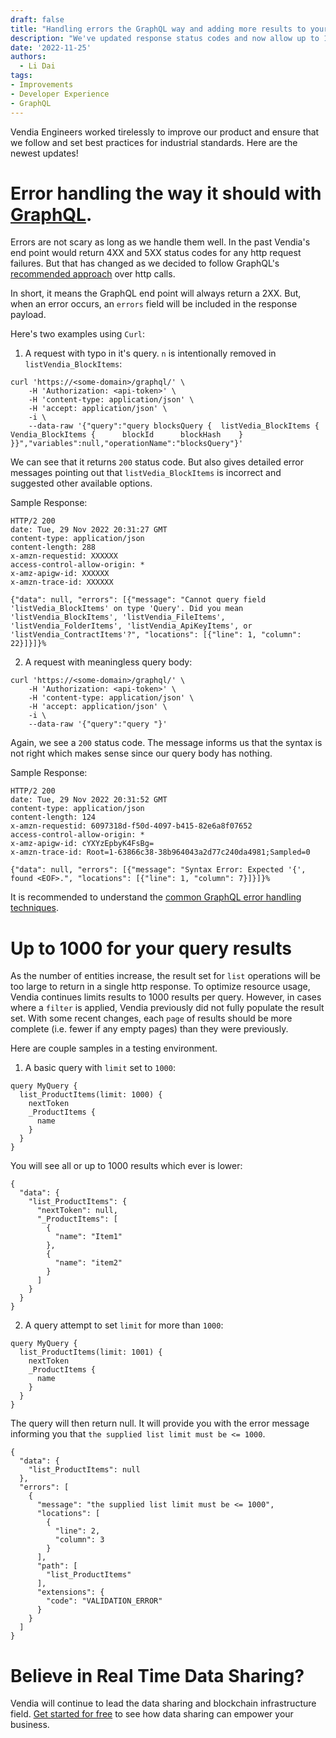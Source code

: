 ```yaml
---
draft: false
title: "Handling errors the GraphQL way and adding more results to your queries"
description: "We've updated response status codes and now allow up to 1000 results per query."
date: '2022-11-25'
authors:
  - Li Dai
tags:
- Improvements
- Developer Experience
- GraphQL
---
```


Vendia Engineers worked tirelessly to improve our product and ensure that we follow and set best practices for industrial standards. Here are the newest updates!

# Error handling the way it should with [GraphQL](https://graphql.org/). 

Errors are not scary as long as we handle them well. In the past Vendia's end point would return 4XX and 5XX status codes for any http request failures. But that has changed as we decided to follow GraphQL's [recommended approach](https://graphql.github.io/graphql-over-http/draft/#sec-Field-errors-encountered-during-execution) over http calls.

In short, it means the GraphQL end point will always return a 2XX. But, when an error occurs, an `errors` field will be included in the response payload. 

Here's two examples using `Curl`:

1. A request with typo in it's query. `n` is intentionally removed in `listVendia_BlockItems`:
```
curl 'https://<some-domain>/graphql/' \
    -H 'Authorization: <api-token>' \
    -H 'content-type: application/json' \
    -H 'accept: application/json' \
    -i \
    --data-raw '{"query":"query blocksQuery {  listVedia_BlockItems {    Vendia_BlockItems {      blockId      blockHash    }  }}","variables":null,"operationName":"blocksQuery"}'
```

We can see that it returns `200` status code. But also gives detailed error messages pointing out that `listVedia_BlockItems` is incorrect and suggested other available options.

Sample Response:
```
HTTP/2 200
date: Tue, 29 Nov 2022 20:31:27 GMT
content-type: application/json
content-length: 288
x-amzn-requestid: XXXXXX
access-control-allow-origin: *
x-amz-apigw-id: XXXXXX
x-amzn-trace-id: XXXXXX

{"data": null, "errors": [{"message": "Cannot query field 'listVedia_BlockItems' on type 'Query'. Did you mean 'listVendia_BlockItems', 'listVendia_FileItems', 'listVendia_FolderItems', 'listVendia_ApiKeyItems', or 'listVendia_ContractItems'?", "locations": [{"line": 1, "column": 22}]}]}%
```

2. A request with meaningless query body:

```
curl 'https://<some-domain>/graphql/' \
    -H 'Authorization: <api-token>' \
    -H 'content-type: application/json' \
    -H 'accept: application/json' \
    -i \
    --data-raw '{"query":"query "}'
```

Again, we see a `200` status code. The message informs us that the syntax is not right which makes sense since our query body has nothing.

Sample Response:
```
HTTP/2 200
date: Tue, 29 Nov 2022 20:31:52 GMT
content-type: application/json
content-length: 124
x-amzn-requestid: 6097318d-f50d-4097-b415-82e6a8f07652
access-control-allow-origin: *
x-amz-apigw-id: cYXYzEpbyK4FsBg=
x-amzn-trace-id: Root=1-63866c38-38b964043a2d77c240da4981;Sampled=0

{"data": null, "errors": [{"message": "Syntax Error: Expected '{', found <EOF>.", "locations": [{"line": 1, "column": 7}]}]}%
```

It is recommended to understand the [common GraphQL error handling techniques](https://the-guild.dev/blog/graphql-error-handling-with-fp).

# Up to 1000 for your query results
As the number of entities increase, the result set for `list` operations will be too large to return in a single http response. To optimize resource usage, Vendia continues limits results to 1000 results per query.  However, in cases where a `filter` is applied, Vendia previously did not fully populate the result set.  With some recent changes, each `page` of results should be more complete (i.e. fewer if any empty pages) than they were previously.

Here are couple samples in a testing environment.

1. A basic query with `limit` set to `1000`:

```
query MyQuery {
  list_ProductItems(limit: 1000) {
    nextToken
    _ProductItems {
      name
    }
  }
}
```

You will see all or up to 1000 results which ever is lower:
```
{
  "data": {
    "list_ProductItems": {
      "nextToken": null,
      "_ProductItems": [
        {
          "name": "Item1"
        },
        {
          "name": "item2"
        }
      ]
    }
  }
}
```

2. A query attempt to set `limit` for more than `1000`:
```
query MyQuery {
  list_ProductItems(limit: 1001) {
    nextToken
    _ProductItems {
      name
    }
  }
}
```
The query will then return null. It will provide you with the error message informing you that `the supplied list limit must be <= 1000`.
```
{
  "data": {
    "list_ProductItems": null
  },
  "errors": [
    {
      "message": "the supplied list limit must be <= 1000",
      "locations": [
        {
          "line": 2,
          "column": 3
        }
      ],
      "path": [
        "list_ProductItems"
      ],
      "extensions": {
        "code": "VALIDATION_ERROR"
      }
    }
  ]
}
```
# Believe in Real Time Data Sharing?

Vendia will continue to lead the data sharing and blockchain infrastructure field. [Get started for free](https://www.vendia.com/pricing) to see how data sharing can empower your business.
